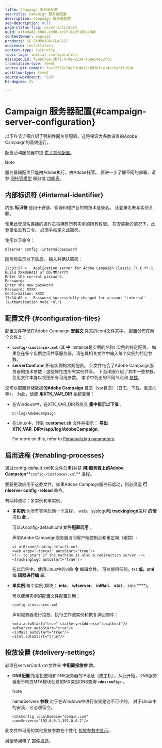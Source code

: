 ```yaml
---
title: Campaign 服务器配置
seo-title: Campaign 服务器配置
description: Campaign 服务器配置
seo-description: null
page-status-flag: never-activated
uuid: a1fadad2-e888-4dd8-bc1f-04df16ba7d46
contentOwner: sauviat
products: SG_CAMPAIGN/CLASSIC
audience: installation
content-type: reference
topic-tags: initial-configuration
discoiquuid: f296676e-3bf1-47da-8239-f5ae54e52fc0
translation-type: tm+mt
source-git-commit: 3acf2359c74a3dc4b18c8976fee14dcbaf3fa510
workflow-type: tm+mt
source-wordcount: '550'
ht-degree: 2%

---
```



# Campaign 服务器配置{#campaign-server-configuration}

以下各节详细介绍了强制性服务器配置，这将保证大多数设置的Adobe Campaign的高效运行。

配置活动服务器中提 [供了其他配置](../../installation/using/configuring-campaign-server.md)。

>[!NOTE]
>
>服务器端配置只能由Adobe执行，由Adobe托管。 要进一步了解不同的部署，请参 [阅托管模型](../../installation/using/hosting-models.md) 部分或 [功能表](../../installation/using/capability-matrix.md)。

## 内部标识符 {#internal-identifier}

内部 **标识符** 是用于安装、管理和维护目的的技术登录名。 此登录名未与实例关联。

使用此登录名连接的操作员将拥有所有实例的所有权限。 在安装新的情况下，此登录名没有口令。 必须手动定义此密码。

使用以下命令：

```
nlserver config -internalpassword
```

随后将显示以下信息。 输入并确认密码：

```
17:33:57 >   Application server for Adobe Campaign Classic (7.X YY.R build XXX@SHA1) of DD/MM/YYYY
Enter the current password.
Password:
Enter the new password.
Password: XXXX
Confirmation: XXXX
17:34:02 >   Password successfully changed for account 'internal' (authentication mode 'nl')
```

## 配置文件 {#configuration-files}

配置文件存储在Adobe Campaign **安装文** 件夹的conf文件夹中。 配置分布在两个文件上：

* **`config-<instance>.xml`** (其 **中** instance是实例的名称):实例的特定配置。 如果您在多个实例之间共享服务器，请在其相关文件中输入每个实例的特定参数。
* **serverConf.xml**:所有实例的常规配置。 此文件结合了Adobe Campaign服务器的技术参数：这些属性由所有实例共享。 下面详细介绍了其中一些参数。 引用文件本身以视图所有可用参数。 本节中列出的不同节点和 [参数](../../installation/using/the-server-configuration-file.md)。

您可以配置存储数据&#x200B;**的Adobe Campaign** 目录（var目录）（日志、下载、重定向等）。 为此，请使 **用XTK_VAR_DIR** 系统变量：

* 在Windows中，在XTK_VAR_DIR系统变 **量中指示以下值** 。

   ```
   D:\log\AdobeCampaign
   ```

* 在Linux中，转到 **customer.sh** 文件并指示： **导出XTK_VAR_DIR=/app/log/AdobeCampaign**。

   For more on this, refer to [Personalizing parameters](../../installation/using/installing-packages-with-linux.md#personalizing-parameters).

## 启用进程 {#enabling-processes}

通过config-default.xml和文件启用(并禁 **用)服务器上的Adobe Campaign****`config-<instance>.xml`** 进程。

要将更改应用于这些文件，如果Adobe Campaign服务已启动，则必须运 **行nlserver config -reload** 命令。

有两种流程：多实例和单实例。

* **多实例**:为所有实例启动一个进程。 web、syslogd和 **trackinglogd**&#x200B;进程 **的情** 况如 **此** 。

   可以从config-default.xml **文件配置启用** 。

   声明Adobe Campaign服务器访问客户端控制台和重定向（跟踪）:

   ```
   vi nl6/conf/config-default.xml
   <web args="-tomcat" autoStart="true"/>  
   <!-- to start if the machine is also a redirection server -->  
   <trackinglogd autoStart="true"/>
   ```

   在此示例中，使用Linux中的vi命 **令** 编辑文件。 可以使用任何。txt **或。xml** 编 **辑器进行编** 辑。

* **单实例**:每个实例(模块： **mta**、 **wfserver**、 **inMail**、 **stat** 、sms ****)。

   可以使用实例的配置文件配置启用：

   ```
   config-<instance>.xml
   ```

   声明服务器进行投放、执行工作流实例和恢复弹回邮件：

   ```
   <mta autoStart="true" statServerAddress="localhost"/>
   <wfserver autoStart="true"/>  
   <inMail autoStart="true"/>
   <stat autoStart="true"/>
   ```

## 投放设置 {#delivery-settings}

必须在serverConf.xml文件夹 **中配置投放参** 数。

* **DNS配置**:指定投放域和DNS服务器的IP地址（或主机），从此开始，DNS服务器用于响应MTA模块创建的MX类型DNS查询 **`<dnsconfig>`** 。

   >[!NOTE]
   >
   >nameServers **参数** 对于在Windows中进行安装是必不可少的。 对于Linux中的安装，它必须留空。

   ```
   <dnsConfig localDomain="domain.com" nameServers="192.0.0.1,192.0.0.2"/>
   ```

此文件中可用的其他投放参数在个性化 [投放参数中显示](../../installation/using/configuring-campaign-server.md#personalizing-delivery-parameters)。

另请参阅电子 [邮件发送](../../installation/using/email-deliverability.md)。
